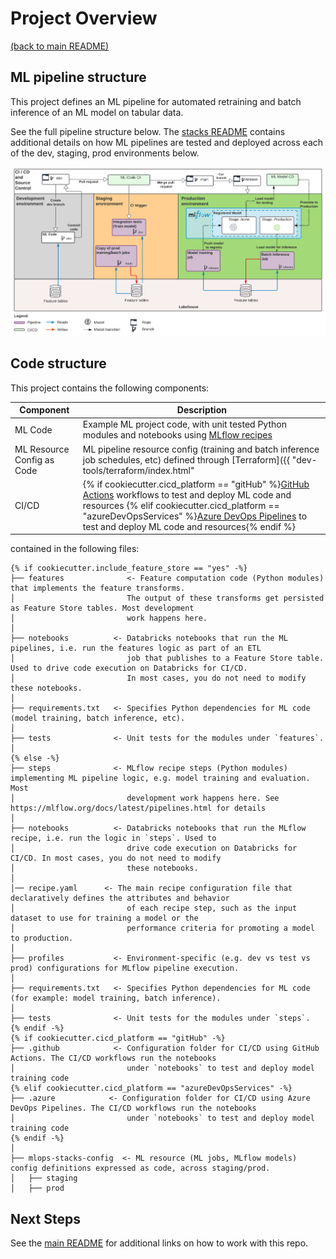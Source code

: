 # Project Overview

[(back to main README)](../{{cookiecutter.project_name}}/README.md)

## ML pipeline structure
This project defines an ML pipeline for automated retraining and batch inference of an ML model
on tabular data.

See the full pipeline structure below. The [stacks README](https://github.com/databricks/mlops-stack/blob/main/Pipeline.md)
contains additional details on how ML pipelines are tested and deployed across each of the dev, staging, prod environments below.

![MLOps Stacks diagram](images/mlops-stack-summary.png)


## Code structure
This project contains the following components:

| Component                  | Description                                                                                                                                     |
|----------------------------|-------------------------------------------------------------------------------------------------------------------------------------------------|
| ML Code                    | Example ML project code, with unit tested Python modules and notebooks using [MLflow recipes](https://mlflow.org/docs/latest/recipes.html)  |
| ML Resource Config as Code | ML pipeline resource config (training and batch inference job schedules, etc) defined through [Terraform]({{ "dev-tools/terraform/index.html"   | generate_doc_link(cookiecutter.cloud) }}) |
| CI/CD                      | {% if cookiecutter.cicd_platform == "gitHub" %}[GitHub Actions](https://github.com/actions) workflows to test and deploy ML code and resources {% elif cookiecutter.cicd_platform == "azureDevOpsServices" %}[Azure DevOps Pipelines](https://azure.microsoft.com/en-gb/products/devops/pipelines/) to test and deploy ML code and resources{% endif %}                                                 |

contained in the following files:

```
{% if cookiecutter.include_feature_store == "yes" -%}
├── features              <- Feature computation code (Python modules) that implements the feature transforms.
│                         The output of these transforms get persisted as Feature Store tables. Most development
│                         work happens here.
│
├── notebooks          <- Databricks notebooks that run the ML pipelines, i.e. run the features logic as part of an ETL
│                         job that publishes to a Feature Store table. Used to drive code execution on Databricks for CI/CD.
│                         In most cases, you do not need to modify these notebooks.
│
├── requirements.txt   <- Specifies Python dependencies for ML code (model training, batch inference, etc).
│
├── tests              <- Unit tests for the modules under `features`.
│
{% else -%}
├── steps              <- MLflow recipe steps (Python modules) implementing ML pipeline logic, e.g. model training and evaluation. Most
│                         development work happens here. See https://mlflow.org/docs/latest/pipelines.html for details
│
├── notebooks          <- Databricks notebooks that run the MLflow recipe, i.e. run the logic in `steps`. Used to
│                         drive code execution on Databricks for CI/CD. In most cases, you do not need to modify
│                         these notebooks.
│
│── recipe.yaml      <- The main recipe configuration file that declaratively defines the attributes and behavior
│                         of each recipe step, such as the input dataset to use for training a model or the
│                         performance criteria for promoting a model to production.
│
├── profiles           <- Environment-specific (e.g. dev vs test vs prod) configurations for MLflow pipeline execution.
│
├── requirements.txt   <- Specifies Python dependencies for ML code (for example: model training, batch inference).
│
├── tests              <- Unit tests for the modules under `steps`.
{% endif -%}
{% if cookiecutter.cicd_platform == "gitHub" -%}
├── .github            <- Configuration folder for CI/CD using GitHub Actions. The CI/CD workflows run the notebooks
│                         under `notebooks` to test and deploy model training code
{% elif cookiecutter.cicd_platform == "azureDevOpsServices" -%}
├── .azure            <- Configuration folder for CI/CD using Azure DevOps Pipelines. The CI/CD workflows run the notebooks
│                         under `notebooks` to test and deploy model training code
{% endif -%}
│
├── mlops-stacks-config  <- ML resource (ML jobs, MLflow models) config definitions expressed as code, across staging/prod.
│   ├── staging
│   ├── prod
```

## Next Steps
See the [main README](../{{cookiecutter.project_name}}/README.md#using-this-repo) for additional links on how to work with this repo.
